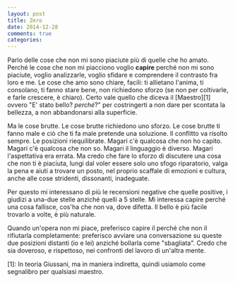 ```yaml
---
layout: post
title: Zero
date: 2014-12-28
comments: true
categories:
---
```

Parlo delle cose che non mi sono piaciute più di quelle che ho amato. Perché le cose che non mi piacciono voglio **capire** perché non mi sono piaciute, voglio analizzarle, voglio sfidare e comprendere il contrasto fra loro e me. Le cose che amo sono chiare, facili: ti allietano l'anima, ti consolano, ti fanno stare bene, non richiedono sforzo (se non per coltivarle, e farle crescere, è chiaro). Certo vale quello che diceva il [Maestro][1] ovvero "E' stato bello? *perché*?" per costringerti a non dare per scontata la bellezza, a non abbandonarsi alla superficie.

Ma le cose brutte. Le cose brutte richiedono uno sforzo. Le cose brutte ti fanno male e ciò che ti fa male pretende una soluzione. Il conflitto va risolto sempre. Le posizioni riequilibrate. Magari c'è qualcosa che non ho capito. Magari c'è qualcosa che non so. Magari il linguaggio è diverso. Magari l'aspettativa era errata. Ma credo che fare lo sforzo di discutere una cosa che non ti è piaciuta, lungi dal voler essere solo uno sfogo riparatorio, valga la pena e aiuti a trovare un posto, nel proprio scaffale di emozioni e cultura, anche alle cose stridenti, dissonanti, inadeguate.

Per questo mi interessano di più le recensioni negative che quelle positive, i giudizi a una-due stelle anziché quelli a 5 stelle. Mi interessa capire perché una cosa fallisce, cos'ha che non va, dove difetta. Il bello è più facile trovarlo a volte, è più naturale.

Quando un'opera non mi piace, preferisco capire il perché che non il rifiutarla completamente: preferisco avviare una conversazione su queste due posizioni distanti (io e lei) anziché bollarla come "sbagliata". Credo che sia doveroso, e rispettoso, nei confronti del lavoro di un'altra mente.

[1]: In teoria Giussani, ma in maniera indiretta, quindi usiamolo come segnalibro per qualsiasi maestro.